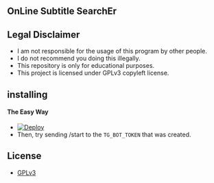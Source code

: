 ## OnLine Subtitle SearchEr

## Legal Disclaimer
- I am not responsible for the usage of this program by other people.
- I do not recommend you doing this illegally.
- This repository is only for educational purposes.
- This project is licensed under GPLv3 copyleft license.

## installing

#### The Easy Way

- [![Deploy](https://www.herokucdn.com/deploy/button.svg)](https://heroku.com/deploy)
- Then, try sending /start to the `TG_BOT_TOKEN` that was created.

## License

- [GPLv3](./COPYING)
